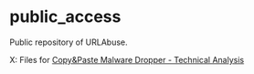 # public_access
Public repository of URLAbuse.

X: Files for <a href="http://urlabuse.xyz/blog/Copy-and-Paste-Malware-Dropper%E2%80%94Technical-Analysis">Copy&Paste Malware Dropper - Technical Analysis</a>
